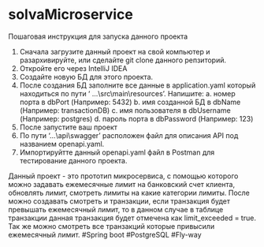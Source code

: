 # solvaMicroservice
Пошаговая инструкция для запуска данного проекта

1.	Сначала загрузите данный проект на свой компьютер и разархивируйте, или сделайте git clone данного репзиторий.
2.	Откройте его через IntelliJ IDEA 
3.	Создайте новую БД для этого проекта. 
4.	После создания БД заполните все данные в application.yaml который находиться по пути ‘ ...\src\main\resources’. 
Напишите:
a.	номер порта в dbPort (Например: 5432)
b.	имя созданной БД  в dbName (Например: transactionDB)
c.	имя пользователя в dbUsername (Например: postgres)
d.	пароль порта в dbPassword (Например: 123)
5.	После запустите ваш проект
6.	По пути ‘…\api\swagger’ расположен файл для описания API под названием openapi.yaml. 
7.	Импортируйтте данный openapi.yaml файл в Postman для тестирование данного проекта.

Данный проект - это прототип микросервиса, с помощью которого можно задавать ежемесячные лимит на банковский счет клиента, обновлять лимит, смотреть лимиты на какие категории лимиты. После можно создавать смотреть и транзакции, если транзакция будет превышать ежемесячный лимит, то в данном случае в таблице транзакции данная транзакция будет отмечена как limit_exceeded = true. Так же можно смотреть все транзакций которые привысили ежемесячный лимит.
#Spring boot
#PostgreSQL
#Fly-way
